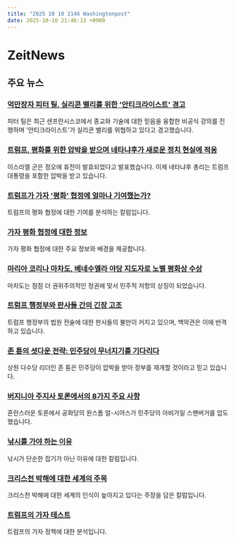 ```yaml
---
title: "2025 10 10 2146 Washingtonpost"
date: 2025-10-10 21:46:13 +0900
---
```


# ZeitNews
## 주요 뉴스
### [억만장자 피터 틸, 실리콘 밸리를 위한 '안티크라이스트' 경고](https://www.washingtonpost.com/technology/2025/10/10/peter-thiel-antichrist-lectures-leaked/)
피터 틸은 최근 샌프란시스코에서 종교와 기술에 대한 믿음을 융합한 비공식 강의를 진행하며 '안티크라이스트'가 실리콘 밸리를 위협하고 있다고 경고했습니다.

### [트럼프, 평화를 위한 압박을 받으며 네타냐후가 새로운 정치 현실에 적응](https://www.washingtonpost.com/national-security/2025/10/10/netanyahu-gaza-ceasefire-hostage-deal/)
이스라엘 군은 정오에 휴전이 발효되었다고 발표했습니다. 이제 네타냐후 총리는 트럼프 대통령을 포함한 압박을 받고 있습니다.

### [트럼프가 가자 '평화' 협정에 얼마나 기여했는가?](https://www.washingtonpost.com/world/2025/10/10/trump-nobel-peace-prize-ceasefire-gaza/)
트럼프의 평화 협정에 대한 기여를 분석하는 칼럼입니다.

### [가자 평화 협정에 대한 정보](https://www.washingtonpost.com/world/2025/10/08/gaza-peace-talks-trump-plan-ceasefire-israel-hamas-egypt/)
가자 평화 협정에 대한 주요 정보와 배경을 제공합니다.

### [마리아 코리나 마차도, 베네수엘라 야당 지도자로 노벨 평화상 수상](https://www.washingtonpost.com/world/2025/10/10/maria-machado-nobel-peace-prize-venezuela/)
마차도는 점점 더 권위주의적인 정권에 맞서 민주적 저항의 상징이 되었습니다.

### [트럼프 행정부와 판사들 간의 긴장 고조](https://www.washingtonpost.com/national-security/2025/10/10/trump-judges-tension-lost-credibility/)
트럼프 행정부의 법원 전술에 대한 판사들의 불만이 커지고 있으며, 백악관은 이에 반격하고 있습니다.

### [존 튠의 셧다운 전략: 민주당이 무너지기를 기다리다](https://www.washingtonpost.com/politics/2025/10/10/shutdown-2025-end-thune-strategy-senate-democrats-aca/)
상원 다수당 리더인 존 튠은 민주당이 압박을 받아 정부를 재개할 것이라고 믿고 있습니다.

### [버지니아 주지사 토론에서의 8가지 주요 사항](https://www.washingtonpost.com/dc-md-va/2025/10/10/virginia-governor-debate-earle-sears-spanberger/)
혼란스러운 토론에서 공화당의 윈스톰 얼-시어스가 민주당의 아비가일 스팬버거를 압도했습니다.

### [낚시를 가야 하는 이유](https://www.washingtonpost.com/climate-environment/2025/10/10/fly-fishing-conservation-climate-change/)
낚시가 단순한 잡기가 아닌 이유에 대한 칼럼입니다.

### [크리스천 박해에 대한 세계의 주목](https://www.washingtonpost.com/opinions/2025/10/10/persecution-christians-nigeria/)
크리스천 박해에 대한 세계의 인식이 높아지고 있다는 주장을 담은 칼럼입니다.

### [트럼프의 가자 테스트](https://www.washingtonpost.com/politics/2025/10/10/trumps-gaza-test/)
트럼프의 가자 정책에 대한 분석입니다.